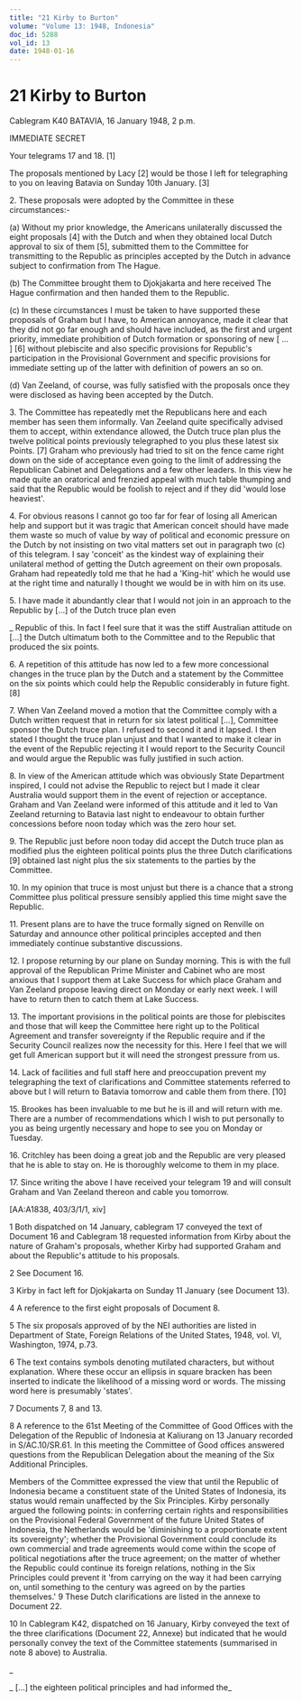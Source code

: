 ```yaml
---
title: "21 Kirby to Burton"
volume: "Volume 13: 1948, Indonesia"
doc_id: 5288
vol_id: 13
date: 1948-01-16
---
```


# 21 Kirby to Burton

Cablegram K40 BATAVIA, 16 January 1948, 2 p.m.

IMMEDIATE SECRET

Your telegrams 17 and 18. [1]

The proposals mentioned by Lacy [2] would be those I left for telegraphing to you on leaving Batavia on Sunday 10th January. [3]

2\. These proposals were adopted by the Committee in these circumstances:-

(a) Without my prior knowledge, the Americans unilaterally discussed the eight proposals [4] with the Dutch and when they obtained local Dutch approval to six of them [5], submitted them to the Committee for transmitting to the Republic as principles accepted by the Dutch in advance subject to confirmation from The Hague.

(b) The Committee brought them to Djokjakarta and here received The Hague confirmation and then handed them to the Republic.

(c) In these circumstances I must be taken to have supported these proposals of Graham but I have, to American annoyance, made it clear that they did not go far enough and should have included, as the first and urgent priority, immediate prohibition of Dutch formation or sponsoring of new [ ... ] [6] without plebiscite and also specific provisions for Republic's participation in the Provisional Government and specific provisions for immediate setting up of the latter with definition of powers an so on.

(d) Van Zeeland, of course, was fully satisfied with the proposals once they were disclosed as having been accepted by the Dutch.

3\. The Committee has repeatedly met the Republicans here and each member has seen them informally. Van Zeeland quite specifically advised them to accept, within extendance allowed, the Dutch truce plan plus the twelve political points previously telegraphed to you plus these latest six Points. [7] Graham who previously had tried to sit on the fence came right down on the side of acceptance even going to the limit of addressing the Republican Cabinet and Delegations and a few other leaders. In this view he made quite an oratorical and frenzied appeal with much table thumping and said that the Republic would be foolish to reject and if they did 'would lose heaviest'.

4\. For obvious reasons I cannot go too far for fear of losing all American help and support but it was tragic that American conceit should have made them waste so much of value by way of political and economic pressure on the Dutch by not insisting on two vital matters set out in paragraph two (c) of this telegram. I say 'conceit' as the kindest way of explaining their unilateral method of getting the Dutch agreement on their own proposals. Graham had repeatedly told me that he had a 'King-hit' which he would use at the right time and naturally I thought we would be in with him on its use.

5\. I have made it abundantly clear that I would not join in an approach to the Republic by [...] of the Dutch truce plan even 

_ Republic of this. In fact I feel sure that it was the stiff Australian attitude on [...] the Dutch ultimatum both to the Committee and to the Republic that produced the six points.

6\. A repetition of this attitude has now led to a few more concessional changes in the truce plan by the Dutch and a statement by the Committee on the six points which could help the Republic considerably in future fight. [8]

7\. When Van Zeeland moved a motion that the Committee comply with a Dutch written request that in return for six latest political [...], Committee sponsor the Dutch truce plan. I refused to second it and it lapsed. I then stated I thought the truce plan unjust and that I wanted to make it clear in the event of the Republic rejecting it I would report to the Security Council and would argue the Republic was fully justified in such action.

8\. In view of the American attitude which was obviously State Department inspired, I could not advise the Republic to reject but I made it clear Australia would support them in the event of rejection or acceptance. Graham and Van Zeeland were informed of this attitude and it led to Van Zeeland returning to Batavia last night to endeavour to obtain further concessions before noon today which was the zero hour set.

9\. The Republic just before noon today did accept the Dutch truce plan as modified plus the eighteen political points plus the three Dutch clarifications [9] obtained last night plus the six statements to the parties by the Committee.

10\. In my opinion that truce is most unjust but there is a chance that a strong Committee plus political pressure sensibly applied this time might save the Republic.

11\. Present plans are to have the truce formally signed on Renville on Saturday and announce other political principles accepted and then immediately continue substantive discussions.

12\. I propose returning by our plane on Sunday morning. This is with the full approval of the Republican Prime Minister and Cabinet who are most anxious that I support them at Lake Success for which place Graham and Van Zeeland propose leaving direct on Monday or early next week. I will have to return then to catch them at Lake Success.

13\. The important provisions in the political points are those for plebiscites and those that will keep the Committee here right up to the Political Agreement and transfer sovereignty if the Republic require and if the Security Council realizes now the necessity for this. Here I feel that we will get full American support but it will need the strongest pressure from us.

14\. Lack of facilities and full staff here and preoccupation prevent my telegraphing the text of clarifications and Committee statements referred to above but I will return to Batavia tomorrow and cable them from there. [10]

15\. Brookes has been invaluable to me but he is ill and will return with me. There are a number of recommendations which I wish to put personally to you as being urgently necessary and hope to see you on Monday or Tuesday.

16\. Critchley has been doing a great job and the Republic are very pleased that he is able to stay on. He is thoroughly welcome to them in my place.

17\. Since writing the above I have received your telegram 19 and will consult Graham and Van Zeeland thereon and cable you tomorrow.

[AA:A1838, 403/3/1/1, xiv]

1 Both dispatched on 14 January, cablegram 17 conveyed the text of Document 16 and Cablegram 18 requested information from Kirby about the nature of Graham's proposals, whether Kirby had supported Graham and about the Republic's attitude to his proposals.

2 See Document 16.

3 Kirby in fact left for Djokjakarta on Sunday 11 January (see Document 13).

4 A reference to the first eight proposals of Document 8.

5 The six proposals approved of by the NEI authorities are listed in Department of State, Foreign Relations of the United States, 1948, vol. VI, Washington, 1974, p.73.

6 The text contains symbols denoting mutilated characters, but without explanation. Where these occur an ellipsis in square bracken has been inserted to indicate the likelihood of a missing word or words. The missing word here is presumably 'states'.

7 Documents 7, 8 and 13.

8 A reference to the 61st Meeting of the Committee of Good Offices with the Delegation of the Republic of Indonesia at Kaliurang on 13 January recorded in S/AC.10/SR.61. In this meeting the Committee of Good offices answered questions from the Republican Delegation about the meaning of the Six Additional Principles.

Members of the Committee expressed the view that until the Republic of Indonesia became a constituent state of the United States of Indonesia, its status would remain unaffected by the Six Principles. Kirby personally argued the following points: in conferring certain rights and responsibilities on the Provisional Federal Government of the future United States of Indonesia, the Netherlands would be 'diminishing to a proportionate extent its sovereignty'; whether the Provisional Government could conclude its own commercial and trade agreements would come within the scope of political negotiations after the truce agreement; on the matter of whether the Republic could continue its foreign relations, nothing in the Six Principles could prevent it 'from carrying on the way it had been carrying on, until something to the century was agreed on by the parties themselves.' 9 These Dutch clarifications are listed in the annexe to Document 22.

10 In Cablegram K42, dispatched on 16 January, Kirby conveyed the text of the three clarifications (Document 22, Annexe) but indicated that he would personally convey the text of the Committee statements (summarised in note 8 above) to Australia.

_

_ [...] the eighteen political principles and had informed the_
